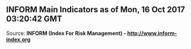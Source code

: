 ## INFORM Main Indicators as of Mon, 16 Oct 2017 03:20:42 GMT

Source: **INFORM (Index For Risk Management) - http://www.inform-index.org**